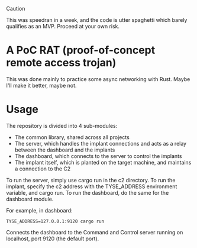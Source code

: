 > [!CAUTION]
> This was speedran in a week, and the code is utter spaghetti which barely qualifies as an MVP. Proceed at your own risk.

# A PoC RAT (proof-of-concept remote access trojan)
This was done mainly to practice some async networking with Rust. Maybe I'll make it better, maybe not.

# Usage
The repository is divided into 4 sub-modules:
- The common library, shared across all projects
- The server, which handles the implant connections and acts as a relay between the dashboard and the implants
- The dashboard, which connects to the server to control the implants
- The implant itself, which is planted on the target machine, and maintains a connection to the C2

To run the server, simply use cargo run in the c2 directory.
To run the implant, specify the c2 address with the TYSE_ADDRESS environment variable, and cargo run.
To run the dashboard, do the same for the dashboard module.

For example, in dashboard:
```
TYSE_ADDRESS=127.0.0.1:9120 cargo run
```

Connects the dashboard to the Command and Control server running on localhost, port 9120 (the default port).
